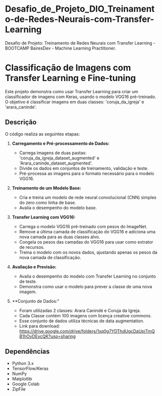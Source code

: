 # Desafio_de_Projeto_DIO_Treinamento-de-Redes-Neurais-com-Transfer-Learning
Desafio de Projeto: Treinamento de Redes Neurais com Transfer Learning - BOOTCAMP BairesDev - Machine Learning Practitioner.

# Classificação de Imagens com Transfer Learning e Fine-tuning

Este projeto demonstra como usar Transfer Learning para criar um classificador de imagens com Keras, usando o modelo VGG16 pré-treinado. O objetivo é classificar imagens em duas classes: 'coruja_da_igreja' e 'arara_caninde'.


## Descrição

O código realiza as seguintes etapas:

1. **Carregamento e Pré-processamento de Dados:**
   - Carrega imagens de duas pastas: 'coruja_da_igreja_dataset_augmented' e 'Arara_caninde_dataset_augmented'.
   - Divide os dados em conjuntos de treinamento, validação e teste.
   - Pré-processa as imagens para o formato necessário para o modelo VGG16.

2. **Treinamento de um Modelo Base:**
   - Cria e treina um modelo de rede neural convolucional (CNN) simples do zero como linha de base.
   - Avalia o desempenho do modelo base.

3. **Transfer Learning com VGG16:**
   - Carrega o modelo VGG16 pré-treinado com pesos do ImageNet.
   - Remove a última camada de classificação do VGG16 e adiciona uma nova camada para as duas classes alvo.
   - Congela os pesos das camadas do VGG16 para usar como extrator de recursos.
   - Treina o modelo com os novos dados, ajustando apenas os pesos da nova camada de classificação.

4. **Avaliação e Previsão:**
   - Avalia o desempenho do modelo com Transfer Learning no conjunto de teste.
   - Demonstra como usar o modelo para prever a classe de uma nova imagem.

5. **Conjunto de Dados:"
   - Foram utilizadas 2 classes: Arara Canindé e Coruja da Igreja.
   - Cada Classe contém 100 imagens com licença creative commons.
   - Esse conjunto de dados utiliza técnicas de data augmentation.
   - Link para download: https://drive.google.com/drive/folders/1xq0g7YDThdUgcDaUpjTmQB1hOyDEycQK?usp=sharing

## Dependências

- Python 3.x
- TensorFlow/Keras
- NumPy
- Matplotlib
- Google Colab
- ZipFile
